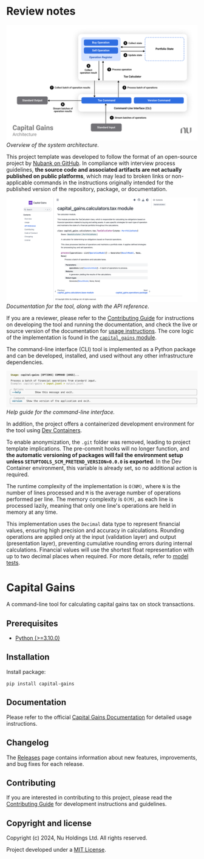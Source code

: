 # Review notes

![Architecture](./review-notes/architecture.png)
*Overview of the system architecture.*

This project template was developed to follow the format of an open-source project by [Nubank on GitHub](https://github.com/nubank). In compliance with interview process guidelines, **the source code and associated artifacts are not actually published on public platforms**, which may lead to broken links or non-applicable commands in the instructions originally intended for the published version of the repository, package, or documentation.

![Documentation](./review-notes/documentation.png)
*Documentation for the tool, along with the API reference.*

If you are a reviewer, please refer to the [Contributing Guide](./CONTRIBUTING.md) for instructions on developing the tool and running the documentation, and check the live or source version of the documentation for [usage instructions](./docs/usage.md). The core logic of the implementation is found in the [`capital_gains` module](./capital_gains).

The command-line interface (CLI) tool is implemented as a Python package and can be developed, installed, and used without any other infrastructure dependencies.

![Tool](./review-notes/tool.png)
*Help guide for the command-line interface.*

In addition, the project offers a containerized development environment for the tool using [Dev Containers](https://code.visualstudio.com/docs/devcontainers/containers).

To enable anonymization, the `.git` folder was removed, leading to project template implications. The pre-commit hooks will no longer function, and **the automatic versioning of packages will fail the environment setup unless `SETUPTOOLS_SCM_PRETEND_VERSION=0.0.0` is exported**. In the Dev Container environment, this variable is already set, so no additional action is required.

The runtime complexity of the implementation is `O(NM)`, where `N` is the number of lines processed and `M` is the average number of operations performed per line. The memory complexity is `O(M)`, as each line is processed lazily, meaning that only one line's operations are held in memory at any time.

This implementation uses the `Decimal` data type to represent financial values, ensuring high precision and accuracy in calculations. Rounding operations are applied only at the input (validation layer) and output (presentation layer), preventing cumulative rounding errors during internal calculations. Financial values will use the shortest float representation with up to two decimal places when required. For more details, refer to [model tests](./tests/test_models.py).

# Capital Gains

A command-line tool for calculating capital gains tax on stock transactions.

## Prerequisites

- [Python (>=3.10.0)](https://www.python.org)

## Installation

Install package:

```console
pip install capital-gains
```

## Documentation

Please refer to the official [Capital Gains Documentation](https://capital-gains.readthedocs.io) for detailed usage instructions.

## Changelog

The [Releases](https://github.com/nubank/capital-gains/releases) page contains information about new features, improvements, and bug fixes for each release.

## Contributing

If you are interested in contributing to this project, please read the [Contributing Guide](https://capital-gains.readthedocs.io/en/stable/contributing.html) for development instructions and guidelines.

## Copyright and license

Copyright (c) 2024, Nu Holdings Ltd. All rights reserved.

Project developed under a [MIT License](https://capital-gains.readthedocs.io/en/stable/license.html).
